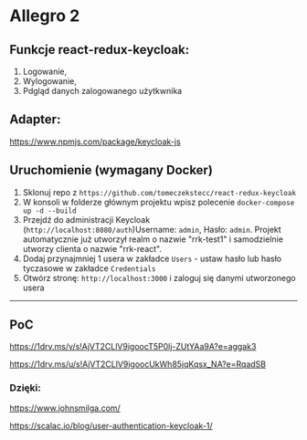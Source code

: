 # Allegro 2

## Funkcje react-redux-keycloak:

1. Logowanie,
2. Wylogowanie,
3. Pdgląd danych zalogowanego użytkwnika

## Adapter:

https://www.npmjs.com/package/keycloak-js

## Uruchomienie (wymagany Docker)

1. Sklonuj repo z `https://github.com/tomeczekstecc/react-redux-keycloak`
2. W konsoli w folderze głównym projektu wpisz polecenie `docker-compose up -d --build`
3. Przejdź do administracji Keycloak (`http://localhost:8080/auth`)Username: `admin`, Hasło: `admin`. Projekt automatycznie już utworzył realm o nazwie "rrk-test1" i samodzielnie utworzy clienta o nazwie "rrk-react".
4. Dodaj przynajmniej 1 usera w zakładce `Users` - ustaw hasło lub hasło tyczasowe w zakładce `Credentials`
5. Otwórz stronę: `http://localhost:3000` i zaloguj się danymi utworzonego usera

---

## PoC

https://1drv.ms/v/s!AjVT2CLlV9igoocT5P0lj-ZUtYAa9A?e=aggak3

https://1drv.ms/u/s!AjVT2CLlV9igoocUkWh85jqKqsx_NA?e=RqadSB


### Dzięki:

https://www.johnsmilga.com/

https://scalac.io/blog/user-authentication-keycloak-1/
